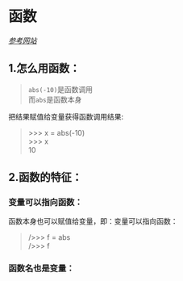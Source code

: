 # 函数

[*参考网站*](https://www.liaoxuefeng.com/wiki/1016959663602400/1017328655674400)


## 1.怎么用函数：

> `abs(-10)`是函数调用  
> 而`abs`是函数本身

把结果赋值给变量获得函数调用结果:
> \>>> x = abs(-10)  
> \>>> x  
> 10  

## 2.函数的特征：

### 变量可以指向函数：

函数本身也可以赋值给变量，即：变量可以指向函数：

> />>> f = abs  
> />>> f



<built-in function abs> 


### 函数名也是变量：